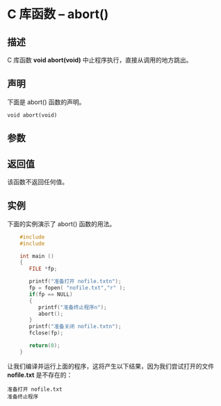 # C 库函数 – abort()


## 描述

C 库函数 **void abort(void)** 中止程序执行，直接从调用的地方跳出。

## 声明

下面是 abort() 函数的声明。

    void abort(void)

## 参数

## 返回值

该函数不返回任何值。

## 实例

下面的实例演示了 abort() 函数的用法。
```c
    #include
    #include

    int main ()
    {
       FILE *fp;

       printf("准备打开 nofile.txtn");
       fp = fopen( "nofile.txt","r" );
       if(fp == NULL)
       {
          printf("准备终止程序n");
          abort();
       }
       printf("准备关闭 nofile.txtn");
       fclose(fp);

       return(0);
    }
```
让我们编译并运行上面的程序，这将产生以下结果，因为我们尝试打开的文件 **nofile.txt** 是不存在的：

    准备打开 nofile.txt
    准备终止程序
